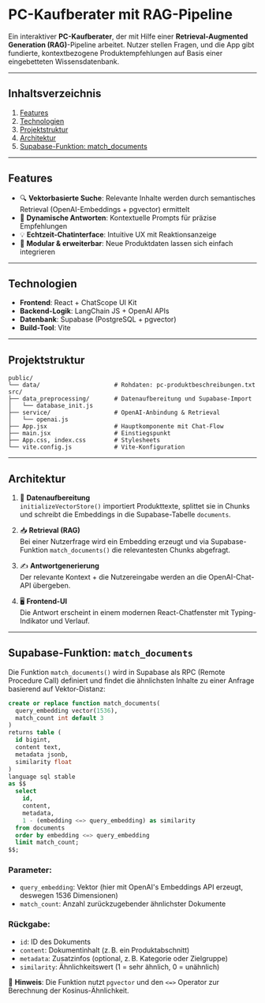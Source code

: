 
# PC-Kaufberater mit RAG-Pipeline

Ein interaktiver **PC-Kaufberater**, der mit Hilfe einer **Retrieval-Augmented Generation (RAG)**-Pipeline arbeitet. Nutzer stellen Fragen, und die App gibt fundierte, kontextbezogene Produktempfehlungen auf Basis einer eingebetteten Wissensdatenbank.

---

## Inhaltsverzeichnis
1. [Features](#features)  
2. [Technologien](#technologien)  
3. [Projektstruktur](#projektstruktur)  
4. [Architektur](#architektur)  
5. [Supabase-Funktion: match_documents](#supabase-funktion-match_documents)  

---

## Features

- 🔍 **Vektorbasierte Suche**: Relevante Inhalte werden durch semantisches Retrieval (OpenAI-Embeddings + pgvector) ermittelt  
- 💬 **Dynamische Antworten**: Kontextuelle Prompts für präzise Empfehlungen  
- 💡 **Echtzeit-Chatinterface**: Intuitive UX mit Reaktionsanzeige  
- 🧩 **Modular & erweiterbar**: Neue Produktdaten lassen sich einfach integrieren  

---

## Technologien

- **Frontend**: React + ChatScope UI Kit  
- **Backend-Logik**: LangChain JS + OpenAI APIs  
- **Datenbank**: Supabase (PostgreSQL + pgvector)  
- **Build-Tool**: Vite  

---

## Projektstruktur

```plaintext
public/
└── data/                     # Rohdaten: pc-produktbeschreibungen.txt
src/
├── data_preprocessing/       # Datenaufbereitung und Supabase-Import
│   └── database_init.js
├── service/                  # OpenAI-Anbindung & Retrieval
│   └── openai.js
├── App.jsx                   # Hauptkomponente mit Chat-Flow
├── main.jsx                  # Einstiegspunkt
├── App.css, index.css        # Stylesheets
└── vite.config.js            # Vite-Konfiguration
```

---

## Architektur

1. 🧹 **Datenaufbereitung**  
   `initializeVectorStore()` importiert Produkttexte, splittet sie in Chunks und schreibt die Embeddings in die Supabase-Tabelle `documents`.

2. 📥 **Retrieval (RAG)**  
   Bei einer Nutzerfrage wird ein Embedding erzeugt und via Supabase-Funktion `match_documents()` die relevantesten Chunks abgefragt.

3. ✍️ **Antwortgenerierung**  
   Der relevante Kontext + die Nutzereingabe werden an die OpenAI-Chat-API übergeben.

4. 🖥️ **Frontend-UI**  
   Die Antwort erscheint in einem modernen React-Chatfenster mit Typing-Indikator und Verlauf.

---

## Supabase-Funktion: `match_documents`

Die Funktion `match_documents()` wird in Supabase als RPC (Remote Procedure Call) definiert und findet die ähnlichsten Inhalte zu einer Anfrage basierend auf Vektor-Distanz:

```sql
create or replace function match_documents(
  query_embedding vector(1536),
  match_count int default 3
)
returns table (
  id bigint,
  content text,
  metadata jsonb,
  similarity float
)
language sql stable
as $$
  select
    id,
    content,
    metadata,
    1 - (embedding <=> query_embedding) as similarity
  from documents
  order by embedding <=> query_embedding
  limit match_count;
$$;
```

### Parameter:
- `query_embedding`: Vektor (hier mit OpenAI's Embeddings API erzeugt, deswegen 1536 Dimensionen)
- `match_count`: Anzahl zurückzugebender ähnlichster Dokumente

### Rückgabe:
- `id`: ID des Dokuments  
- `content`: Dokumentinhalt (z. B. ein Produktabschnitt)  
- `metadata`: Zusatzinfos (optional, z. B. Kategorie oder Zielgruppe)  
- `similarity`: Ähnlichkeitswert (1 = sehr ähnlich, 0 = unähnlich)

📌 **Hinweis**: Die Funktion nutzt `pgvector` und den `<=>` Operator zur Berechnung der Kosinus-Ähnlichkeit.

